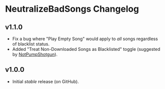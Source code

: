 # NeutralizeBadSongs Changelog
## v1.1.0
- Fix a bug where "Play Empty Song" would apply to *all* songs regardless of blacklist status.
- Added "Treat Non-Downloaded Songs as Blacklisted" toggle <cy>(suggested by [NotPumpShotgun](<https://discord.com/users/1151019071614238751>))</c>.
## v1.0.0
- Initial *stable* release (on GitHub).